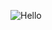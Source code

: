 ![Hello](https://user-images.githubusercontent.com/68122899/131223894-c24e0276-69a5-4d8d-9754-fac4a0352071.gif)
